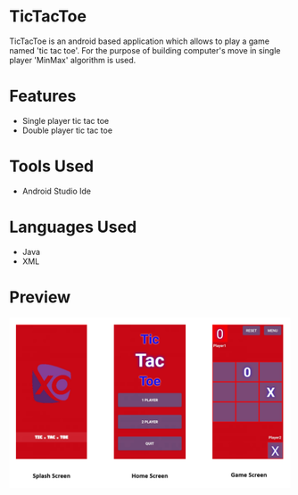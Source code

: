 # TicTacToe

TicTacToe is an android based application which allows to play a game named 'tic tac toe'. For the purpose of building computer's move in single player 'MinMax' algorithm is used.

# Features

- Single player tic tac toe
- Double player tic tac toe

# Tools Used

- Android Studio Ide

# Languages Used

- Java 
- XML

# Preview

![preview](https://github.com/vinay-alt/TicTacToe/blob/master/ss.PNG)
